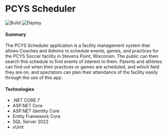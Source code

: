 # PCYS Scheduler

![Build](https://github.com/PreussenKaiser/Capstone/actions/workflows/build.yml/badge.svg)
![Deploy](https://github.com/PreussenKaiser/Capstone/actions/workflows/publish.yml/badge.svg)

#### Summary
The PCYS Scheduler application is a facility management system that allows Coaches and Admins to schedule events, games, and practices for the PCYS Soccer facility in Stevens Point, Wisconsin.
The public can then search this schedule to find events of interest to them.
Parents and athletes can find out when their practices or games are scheduled, and which field they are on, and spectators can plan their attendance of the facility easily through the use of this app.

#### Technologies
- .NET CORE 7
- ASP.NET Core
- ASP.NET Identity Core
- Entity Framework Core
- SQL Server 2022
- xUnit